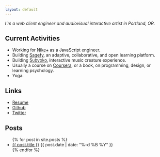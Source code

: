 ```yaml
---
layout: default
---
```


_I'm a web client engineer and audiovisual interactive artist in Portland, OR._

Current Activities
------------------

- Working for [Nike+](https://secure-nikeplus.nike.com/plus/) as a JavaScript engineer.
- Building [Sagefy](https://sagefy.org/), an adaptive, collaborative, and open learning platform.
- Building [Subvoko](https://github.com/heiskr/subvoko), interactive music creature experience.
- Usually a course on [Coursera](https://www.coursera.org/), or a book, on programming, design, or learning psychology.
- Yoga.

Links
-----

- [<i class="fa fa-file-text"></i> Resume](/resume)
- [<i class="fa fa-github"></i> Github](https://github.com/heiskr)
- [<i class="fa fa-twitter"></i> Twitter](https://twitter.com/heiskr)

Posts
-----

<ul>
    {% for post in site.posts %}
        <li>
            <a href="{{ post.url }}">{{ post.title }}</a>
            <time class="post-time">{{ post.date | date: "%-d %B %Y" }}</time>
        </li>
    {% endfor %}
</ul>
